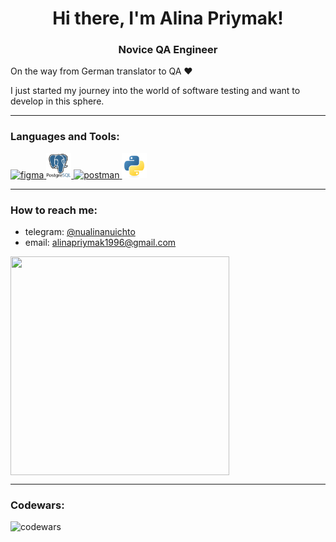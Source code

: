 <h1 align="center">Hi there, I'm Alina Priymak!
<h3 align="center">Novice QA Engineer </h3>


On the way from German translator to QA :heart:

I just started my journey into the world of software testing and want to develop in this sphere.

____

### Languages and Tools:
<p align="left"> <a href="https://www.figma.com/" target="_blank" rel="noreferrer"> <img src="https://www.vectorlogo.zone/logos/figma/figma-icon.svg" alt="figma" width="40" height="40"/> </a> <a href="https://www.postgresql.org" target="_blank" rel="noreferrer"> <img src="https://raw.githubusercontent.com/devicons/devicon/master/icons/postgresql/postgresql-original-wordmark.svg" alt="postgresql" width="40" height="40"/> </a> <a href="https://postman.com" target="_blank" rel="noreferrer"> <img src="https://www.vectorlogo.zone/logos/getpostman/getpostman-icon.svg" alt="postman" width="40" height="40"/> </a> <a href="https://www.python.org" target="_blank" rel="noreferrer"> <img src="https://raw.githubusercontent.com/devicons/devicon/master/icons/python/python-original.svg" alt="python" width="40" height="40"/> </a> </p>

____

### How to reach me: 
  + telegram: [@nualinanuichto](https://t.me/nualinanuichto)
  + email: alinapriymak1996@gmail.com

<img src="https://gifdb.com/images/high/black-cat-typing-fast-z5sz7os422wrp0pt.gif" align="center" height="350px" width="350px">

____

### Codewars:

![codewars](https://www.codewars.com/users/alinapriymak/badges/large)
